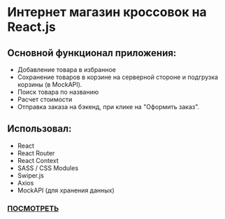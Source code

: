 # Интернет магазин кроссовок на React.js
## Основной функционал приложения: 
- Добавление товара в избранное
- Сохранение товаров в корзине на серверной стороне  и подгрузка корзины (в MockAPI).
- Поиск товара по названию
- Расчет стоимости
- Отправка заказа на бэкенд, при клике на "Оформить заказ".


## Использовал:
- React
- React Router
- React Context
- SASS / CSS Modules
- Swiper.js
- Axios
- MockAPI (для хранения данных)

[<h3> ПОСМОТРЕТЬ </h3>](https://sneakers-store-orcin.vercel.app/)

